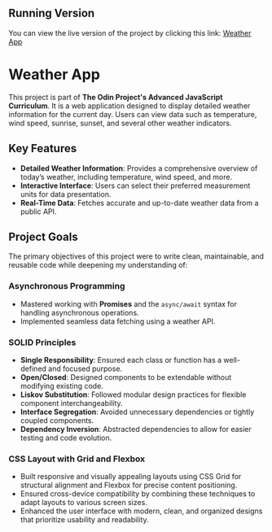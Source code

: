 ## Running Version

You can view the live version of the project by clicking this link: [Weather App](https://fabiusgasber.github.io/weather-app/)

# Weather App

This project is part of **The Odin Project's Advanced JavaScript Curriculum**. It is a web application designed to display detailed weather information for the current day. Users can view data such as temperature, wind speed, sunrise, sunset, and several other weather indicators.

## Key Features

- **Detailed Weather Information**: Provides a comprehensive overview of today’s weather, including temperature, wind speed, and more.  
- **Interactive Interface**: Users can select their preferred measurement units for data presentation.  
- **Real-Time Data**: Fetches accurate and up-to-date weather data from a public API.

## Project Goals

The primary objectives of this project were to write clean, maintainable, and reusable code while deepening my understanding of:

### **Asynchronous Programming**
- Mastered working with **Promises** and the `async/await` syntax for handling asynchronous operations.
- Implemented seamless data fetching using a weather API.

### **SOLID Principles**
- **Single Responsibility**: Ensured each class or function has a well-defined and focused purpose.
- **Open/Closed**: Designed components to be extendable without modifying existing code.
- **Liskov Substitution**: Followed modular design practices for flexible component interchangeability.
- **Interface Segregation**: Avoided unnecessary dependencies or tightly coupled components.
- **Dependency Inversion**: Abstracted dependencies to allow for easier testing and code evolution.

### **CSS Layout with Grid and Flexbox**
- Built responsive and visually appealing layouts using CSS Grid for structural alignment and Flexbox for precise content positioning.
- Ensured cross-device compatibility by combining these techniques to adapt layouts to various screen sizes.
- Enhanced the user interface with modern, clean, and organized designs that prioritize usability and readability.
